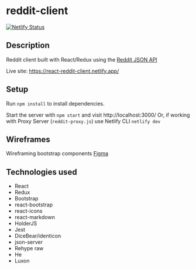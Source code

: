 # reddit-client

[![Netlify Status](https://api.netlify.com/api/v1/badges/37d90ab3-7dde-42a5-97b0-686dea5b18fd/deploy-status)](https://app.netlify.com/sites/react-reddit-client/deploys)

## Description
Reddit client built with React/Redux using the [Reddit JSON API](https://github.com/reddit-archive/reddit/wiki/JSON)

Live site: https://react-reddit-client.netlify.app/

## Setup

Run `npm install` to install dependencies.

Start the server with `npm start` and visit http://localhost:3000/
Or, if working with Proxy Server (`reddit-proxy.js`) use Netlify CLI `netlify dev`


## Wireframes

Wireframing bootstrap components [Figma](https://www.figma.com/proto/L8qdk7mzh4GnUN0HOkTpii/reddit-client?type=design&node-id=364-659&t=hUruYyVDPgVVrY0L-1&scaling=min-zoom&page-id=0%3A1)

## Technologies used

- React
- Redux
- Bootstrap
- react-bootstrap
- react-icons
- react-markdown
- HolderJS
- Jest
- DiceBear/identicon
- json-server
- Rehype raw
- He
- Luxon 

<!-- ## Features -->



<!-- ## Future work -->

